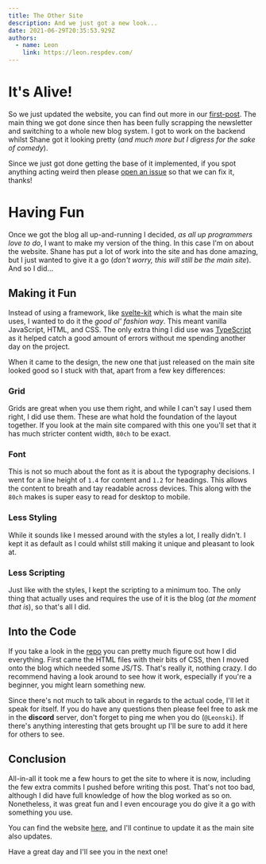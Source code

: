 ```yaml
---
title: The Other Site
description: And we just got a new look...
date: 2021-06-29T20:35:53.929Z
authors:
  - name: Leon
    link: https://leon.respdev.com/
---
```


# It's Alive!

So we just updated the website, you can find out more in our [first-post]. The
main thing we got done since then has been fully scrapping the newsletter and
switching to a whole new blog system. I got to work on the backend whilst Shane
got it looking pretty (*and much more but I digress for the sake of comedy*).

Since we just got done getting the base of it implemented, if you spot anything
acting weird then please [open an issue] so that we can fix it, thanks!

# Having Fun

Once we got the blog all up-and-running I decided, *as all up programmers love
to do*, I want to make my version of the thing. In this case I'm on about the
website. Shane has put a lot of work into the site and has done amazing, but I
just wanted to give it a go (*don't worry, this will still be the main site*).
And so I did...

## Making it Fun

Instead of using a framework, like [svelte-kit] which is what the main site
uses, I wanted to do it the *good ol' fashion way*. This meant vanilla 
JavaScript, HTML, and CSS. The only extra thing I did use was [TypeScript] as
it helped catch a good amount of errors without me spending another day on
the project.

When it came to the design, the new one that just released on the main site
looked good so I stuck with that, apart from a few key differences:

### Grid

Grids are great when you use them right, and while I can't say I used them
right, I did use them. These are what hold the foundation of the layout
together. If you look at the main site compared with this one you'll set that
it has much stricter content width, `80ch` to be exact.

### Font

This is not so much about the font as it is about the typography decisions. I
went for a line height of `1.4` for content and `1.2` for headings. This allows
the content to breath and tay readable across devices. This along with the
`80ch` makes is super easy to read for desktop to mobile.

### Less Styling

While it sounds like I messed around with the styles a lot, I really didn't. I
kept it as default as I could whilst still making it unique and pleasant to
look at.

### Less Scripting

Just like with the styles, I kept the scripting to a minimum too. The only
thing that actually uses and requires the use of it is the blog (*at the moment
that is*), so that's all I did.

## Into the Code

If you take a look in the [repo](https://github.com/ResponsiveDev/leon-site)
you can pretty much figure out how I did everything. First came the HTML
files with their bits of CSS, then I moved onto the blog which needed some
JS/TS. That's really it, nothing crazy. I do recommend having a look around
to see how it work, especially if you're a beginner, you might learn something
new.

Since there's not much to talk about in regards to the actual code, I'll let
it speak for itself. If you do have any questions then please feel free to ask
me in the **discord** server, don't forget to ping me when you do (`@Leonski`).
If there's anything interesting that gets brought up I'll be sure to add it
here for others to see.

## Conclusion

All-in-all it took me a few hours to get the site to where it is now, including
the few extra commits I pushed before writing this post. That's not too bad,
although I did have full knowledge of how the blog worked as so on. Nonetheless,
it was great fun and I even encourage you do give it a go with something you
use.

You can find the website [here](https://leon.respdev.com), and I'll continue to
update it as the main site also updates.

Have a great day and I'll see you in the next one!

[first-post]: https://respdev.com/blog/first-post
[open an issue]: https://github.com/ResponsiveDev/main-site/issues/new
[svelte-kit]: https://kit.svelte.dev
[TypeScript]: https://www.typescriptlang.org
